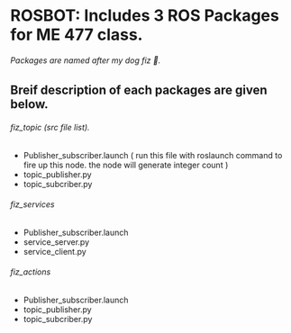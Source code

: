 # ROSBOT: Includes 3 ROS Packages for ME 477 class. 

######  Packages are named after my dog fiz :dog:. 

## Breif description of each packages are given below.
######  fiz_topic (src file list).
   - Publisher_subscriber.launch ( run this file with roslaunch command to fire up this node. the node will generate integer count )
   - topic_publisher.py
   - topic_subcriber.py
######  fiz_services
   - Publisher_subscriber.launch
   - service_server.py
   - service_client.py
######  fiz_actions
   - Publisher_subscriber.launch
   - topic_publisher.py
   - topic_subcriber.py

